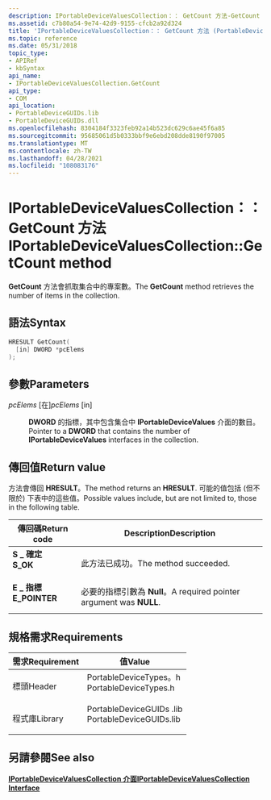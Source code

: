 ```yaml
---
description: IPortableDeviceValuesCollection：： GetCount 方法-GetCount 方法會抓取集合中的專案數。
ms.assetid: c7b80a54-9e74-42d9-9155-cfcb2a92d324
title: 'IPortableDeviceValuesCollection：： GetCount 方法 (PortableDeviceTypes .h) '
ms.topic: reference
ms.date: 05/31/2018
topic_type:
- APIRef
- kbSyntax
api_name:
- IPortableDeviceValuesCollection.GetCount
api_type:
- COM
api_location:
- PortableDeviceGUIDs.lib
- PortableDeviceGUIDs.dll
ms.openlocfilehash: 8304184f3323feb92a14b523dc629c6ae45f6a85
ms.sourcegitcommit: 95685061d5b0333bbf9e6ebd208dde8190f97005
ms.translationtype: MT
ms.contentlocale: zh-TW
ms.lasthandoff: 04/28/2021
ms.locfileid: "108083176"
---
```

# <a name="iportabledevicevaluescollectiongetcount-method"></a><span data-ttu-id="5aa57-103">IPortableDeviceValuesCollection：： GetCount 方法</span><span class="sxs-lookup"><span data-stu-id="5aa57-103">IPortableDeviceValuesCollection::GetCount method</span></span>

<span data-ttu-id="5aa57-104">**GetCount** 方法會抓取集合中的專案數。</span><span class="sxs-lookup"><span data-stu-id="5aa57-104">The **GetCount** method retrieves the number of items in the collection.</span></span>

## <a name="syntax"></a><span data-ttu-id="5aa57-105">語法</span><span class="sxs-lookup"><span data-stu-id="5aa57-105">Syntax</span></span>


```C++
HRESULT GetCount(
  [in] DWORD *pcElems
);
```



## <a name="parameters"></a><span data-ttu-id="5aa57-106">參數</span><span class="sxs-lookup"><span data-stu-id="5aa57-106">Parameters</span></span>

<dl> <dt>

<span data-ttu-id="5aa57-107">*pcElems* \[在\]</span><span class="sxs-lookup"><span data-stu-id="5aa57-107">*pcElems* \[in\]</span></span>
</dt> <dd>

<span data-ttu-id="5aa57-108">**DWORD** 的指標，其中包含集合中 **IPortableDeviceValues** 介面的數目。</span><span class="sxs-lookup"><span data-stu-id="5aa57-108">Pointer to a **DWORD** that contains the number of **IPortableDeviceValues** interfaces in the collection.</span></span>

</dd> </dl>

## <a name="return-value"></a><span data-ttu-id="5aa57-109">傳回值</span><span class="sxs-lookup"><span data-stu-id="5aa57-109">Return value</span></span>

<span data-ttu-id="5aa57-110">方法會傳回 **HRESULT**。</span><span class="sxs-lookup"><span data-stu-id="5aa57-110">The method returns an **HRESULT**.</span></span> <span data-ttu-id="5aa57-111">可能的值包括 (但不限於) 下表中的這些值。</span><span class="sxs-lookup"><span data-stu-id="5aa57-111">Possible values include, but are not limited to, those in the following table.</span></span>



| <span data-ttu-id="5aa57-112">傳回碼</span><span class="sxs-lookup"><span data-stu-id="5aa57-112">Return code</span></span>                                                                               | <span data-ttu-id="5aa57-113">Description</span><span class="sxs-lookup"><span data-stu-id="5aa57-113">Description</span></span>                                          |
|-------------------------------------------------------------------------------------------|------------------------------------------------------|
| <dl> <span data-ttu-id="5aa57-114"><dt>**S \_ 確定**</dt></span><span class="sxs-lookup"><span data-stu-id="5aa57-114"><dt>**S\_OK**</dt></span></span> </dl>      | <span data-ttu-id="5aa57-115">此方法已成功。</span><span class="sxs-lookup"><span data-stu-id="5aa57-115">The method succeeded.</span></span><br/>                     |
| <dl> <span data-ttu-id="5aa57-116"><dt>**E \_ 指標**</dt></span><span class="sxs-lookup"><span data-stu-id="5aa57-116"><dt>**E\_POINTER**</dt></span></span> </dl> | <span data-ttu-id="5aa57-117">必要的指標引數為 **Null**。</span><span class="sxs-lookup"><span data-stu-id="5aa57-117">A required pointer argument was **NULL**.</span></span><br/> |



 

## <a name="requirements"></a><span data-ttu-id="5aa57-118">規格需求</span><span class="sxs-lookup"><span data-stu-id="5aa57-118">Requirements</span></span>



| <span data-ttu-id="5aa57-119">需求</span><span class="sxs-lookup"><span data-stu-id="5aa57-119">Requirement</span></span> | <span data-ttu-id="5aa57-120">值</span><span class="sxs-lookup"><span data-stu-id="5aa57-120">Value</span></span> |
|--------------------|----------------------------------------------------------------------------------------------------|
| <span data-ttu-id="5aa57-121">標頭</span><span class="sxs-lookup"><span data-stu-id="5aa57-121">Header</span></span><br/>  | <dl> <span data-ttu-id="5aa57-122"><dt>PortableDeviceTypes。h</dt></span><span class="sxs-lookup"><span data-stu-id="5aa57-122"><dt>PortableDeviceTypes.h</dt></span></span> </dl>   |
| <span data-ttu-id="5aa57-123">程式庫</span><span class="sxs-lookup"><span data-stu-id="5aa57-123">Library</span></span><br/> | <dl> <span data-ttu-id="5aa57-124"><dt>PortableDeviceGUIDs .lib</dt></span><span class="sxs-lookup"><span data-stu-id="5aa57-124"><dt>PortableDeviceGUIDs.lib</dt></span></span> </dl> |



## <a name="see-also"></a><span data-ttu-id="5aa57-125">另請參閱</span><span class="sxs-lookup"><span data-stu-id="5aa57-125">See also</span></span>

<dl> <dt>

[<span data-ttu-id="5aa57-126">**IPortableDeviceValuesCollection 介面**</span><span class="sxs-lookup"><span data-stu-id="5aa57-126">**IPortableDeviceValuesCollection Interface**</span></span>](iportabledevicevaluescollection.md)
</dt> </dl>

 

 




